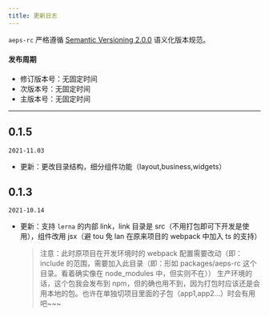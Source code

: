 ```yaml
---
title: 更新日志
---
```


`aeps-rc` 严格遵循 [Semantic Versioning 2.0.0](http://semver.org/lang/zh-CN/) 语义化版本规范。

#### 发布周期

- 修订版本号：无固定时间
- 次版本号：无固定时间
- 主版本号：无固定时间

---

## 0.1.5

`2021-11.03`

- 更新：更改目录结构，细分组件功能（layout,business,widgets）

## 0.1.3

`2021-10.14`

- 更新：支持 `lerna` 的内部 link，link 目录是 src（不用打包即可下开发是使用），组件改用 jsx（避 tou 免 lan 在原来项目的 webpack 中加入 ts 的支持）
  > 注意：此时原项目在开发环境时的 webpack 配置需要改动（即：include 的范围，需要加入此目录（即：形如 packages/aeps-rc 这个目录。看着确实像在 node_modules 中，但实则不在））
  > 生产环境的话，这个包我会发布到 npm，但的确也用不到，因为打包时应该还是会用本地的包。也许在单独切项目里面的子包（app1,app2...）时会有用吧~~~

